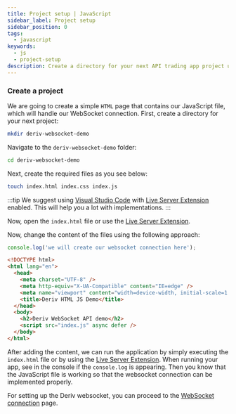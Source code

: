 ```yaml
---
title: Project setup | JavaScript
sidebar_label: Project setup
sidebar_position: 0
tags:
  - javascript
keywords:
  - js
  - project-setup
description: Create a directory for your next API trading app project using a WebSocket.
---
```


### Create a project

We are going to create a simple `HTML` page that contains our JavaScript file, which will handle our WebSocket connection. First, create a directory for your next project:

```bash
mkdir deriv-websocket-demo
```

Navigate to the `deriv-websocket-demo` folder:

```bash
cd deriv-websocket-demo
```

Next, create the required files as you see below:

```bash
touch index.html index.css index.js
```

:::tip
We suggest using [Visual Studio Code](https://code.visualstudio.com/) with [Live Server Extension](https://marketplace.visualstudio.com/items?itemName=ritwickdey.LiveServer) enabled. This will help you a lot with implementations.
:::

Now, open the `index.html` file or use the [Live Server Extension](https://marketplace.visualstudio.com/items?itemName=ritwickdey.LiveServer).

Now, change the content of the files using the following approach:

```js title="index.js" showLineNumbers
console.log('we will create our websocket connection here');
```

```html title="index.html" showLineNumbers
<!DOCTYPE html>
<html lang="en">
  <head>
    <meta charset="UTF-8" />
    <meta http-equiv="X-UA-Compatible" content="IE=edge" />
    <meta name="viewport" content="width=device-width, initial-scale=1.0" />
    <title>Deriv HTML JS Demo</title>
  </head>
  <body>
    <h2>Deriv WebSocket API demo</h2>
    <script src="index.js" async defer />
  </body>
</html>
```

After adding the content, we can run the application by simply executing the `index.html` file or by using the <a href="https://marketplace.visualstudio.com/items?itemName=ritwickdey.LiveServer" target="_blank">Live Server Extension</a>. When running your app, see in the console if the `console.log` is appearing. Then you know that the JavaScript file is working so that the websocket connection can be implemented properly.

For setting up the Deriv websocket, you can proceed to the [WebSocket connection](/docs/languages/javascript/websocket-connection) page.
